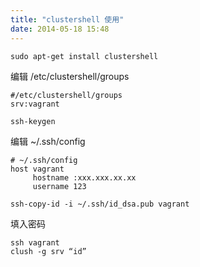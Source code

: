 ```yaml
---
title: "clustershell 使用"
date: 2014-05-18 15:48
---
```


```
sudo apt-get install clustershell
```
编辑 /etc/clustershell/groups

```
#/etc/clustershell/groups
srv:vagrant
```

```
ssh-keygen
```

编辑 ~/.ssh/config
```
# ~/.ssh/config
host vagrant 
     hostname :xxx.xxx.xx.xx
     username 123
```

```
ssh-copy-id -i ~/.ssh/id_dsa.pub vagrant
```
填入密码

```
ssh vagrant
clush -g srv “id”
```

